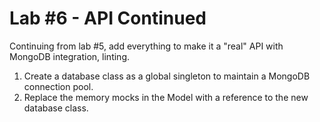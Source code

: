 # Lab #6 - API Continued
Continuing from lab #5, add everything to make it a "real" API with MongoDB integration, linting.

1. Create a database class as a global singleton to maintain a MongoDB connection pool.
2. Replace the memory mocks in the Model with a reference to the new database class.
